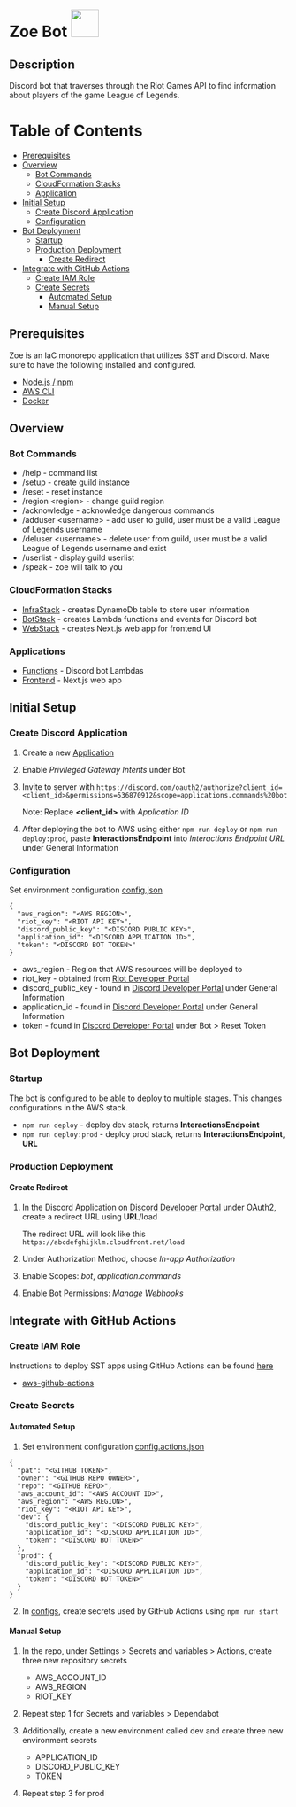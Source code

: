 # Zoe Bot <img src=favicon.ico width="50" height="50">

## Description

Discord bot that traverses through the Riot Games API to find information about players of the game League of Legends.

# Table of Contents

- [Prerequisites](#prerequisites)
- [Overview](#overview)
  - [Bot Commands](#bot-commands)
  - [CloudFormation Stacks](#cloudformation-stacks)
  - [Application](#applications)
- [Initial Setup](#initial-setup)
  - [Create Discord Application](#create-discord-application)
  - [Configuration](#configuration)
- [Bot Deployment](#bot-deployment)
  - [Startup](#startup)
  - [Production Deployment](#production-deployment)
    - [Create Redirect](#create-redirect)
- [Integrate with GitHub Actions](#integrate-with-github-actions)
  - [Create IAM Role](#create-iam-role)
  - [Create Secrets](#create-secrets)
    - [Automated Setup](#automated-setup)
    - [Manual Setup](#manual-setup)

## Prerequisites

Zoe is an IaC monorepo application that utilizes SST and Discord. Make sure to have the following installed and configured.

- [Node.js / npm](https://docs.npmjs.com/downloading-and-installing-node-js-and-npm)
- [AWS CLI](https://docs.aws.amazon.com/cli/latest/userguide/cli-chap-getting-started.html)
- [Docker](https://docs.docker.com/engine/install)

## Overview

### Bot Commands

- /help - command list
- /setup - create guild instance
- /reset - reset instance
- /region \<region> - change guild region
- /acknowledge - acknowledge dangerous commands
- /adduser \<username> - add user to guild, user must be a valid League of Legends username
- /deluser \<username> - delete user from guild, user must be a valid League of Legends username and exist
- /userlist - display guild userlist
- /speak - zoe will talk to you

### CloudFormation Stacks

- [InfraStack](stacks/InfraStack.ts) - creates DynamoDb table to store user information
- [BotStack](stacks/BotStack.ts) - creates Lambda functions and events for Discord bot
- [WebStack](stacks/WebStack.ts) - creates Next.js web app for frontend UI

### Applications

- [Functions](packages/functions) - Discord bot Lambdas
- [Frontend](packages/frontend) - Next.js web app

## Initial Setup

### Create Discord Application

1. Create a new [Application](https://discord.com/developers/applications)
2. Enable _Privileged Gateway Intents_ under Bot
3. Invite to server with `https://discord.com/oauth2/authorize?client_id=<client_id>&permissions=536870912&scope=applications.commands%20bot`

   Note: Replace **<client_id>** with _Application ID_

4. After deploying the bot to AWS using either `npm run deploy` or `npm run deploy:prod`, paste **InteractionsEndpoint** into _Interactions Endpoint URL_ under General Information

### Configuration

Set environment configuration [config.json](configs/config.json)

```
{
  "aws_region": "<AWS REGION>",
  "riot_key": "<RIOT API KEY>",
  "discord_public_key": "<DISCORD PUBLIC KEY>",
  "application_id": "<DISCORD APPLICATION ID>",
  "token": "<DISCORD BOT TOKEN>"
}
```

- aws_region - Region that AWS resources will be deployed to
- riot_key - obtained from [Riot Developer Portal](https://developer.riotgames.com/)
- discord_public_key - found in [Discord Developer Portal](https://discord.com/developers/applications) under General Information
- application_id - found in [Discord Developer Portal](https://discord.com/developers/applications) under General Information
- token - found in [Discord Developer Portal](https://discord.com/developers/applications) under Bot > Reset Token

## Bot Deployment

### Startup

The bot is configured to be able to deploy to multiple stages. This changes configurations in the AWS stack.

- `npm run deploy` - deploy dev stack, returns **InteractionsEndpoint**
- `npm run deploy:prod` - deploy prod stack, returns **InteractionsEndpoint**, **URL**

### Production Deployment

#### Create Redirect

1. In the Discord Application on [Discord Developer Portal](https://discord.com/developers/applications) under OAuth2, create a redirect URL using **URL**/load

   The redirect URL will look like this `https://abcdefghijklm.cloudfront.net/load`

2. Under Authorization Method, choose _In-app Authorization_
3. Enable Scopes: _bot_, _application.commands_
4. Enable Bot Permissions: _Manage Webhooks_

## Integrate with GitHub Actions

### Create IAM Role

Instructions to deploy SST apps using GitHub Actions can be found [here](https://docs.sst.dev/going-to-production#deploy-from-github-actions)

- [aws-github-actions](https://github.com/bryxli/aws-github-actions)

### Create Secrets

#### Automated Setup

1. Set environment configuration [config.actions.json](configs/config.actions.json)

```
{
  "pat": "<GITHUB TOKEN>",
  "owner": "<GITHUB REPO OWNER>",
  "repo": "<GITHUB REPO>",
  "aws_account_id": "<AWS ACCOUNT ID>",
  "aws_region": "<AWS REGION>",
  "riot_key": "<RIOT API KEY>",
  "dev": {
    "discord_public_key": "<DISCORD PUBLIC KEY>",
    "application_id": "<DISCORD APPLICATION ID>",
    "token": "<DISCORD BOT TOKEN>"
  },
  "prod": {
    "discord_public_key": "<DISCORD PUBLIC KEY>",
    "application_id": "<DISCORD APPLICATION ID>",
    "token": "<DISCORD BOT TOKEN>"
  }
}
```

2. In [configs](configs), create secrets used by GitHub Actions using `npm run start`

#### Manual Setup

1. In the repo, under Settings > Secrets and variables > Actions, create three new repository secrets

   - AWS_ACCOUNT_ID
   - AWS_REGION
   - RIOT_KEY

2. Repeat step 1 for Secrets and variables > Dependabot

3. Additionally, create a new environment called dev and create three new environment secrets

   - APPLICATION_ID
   - DISCORD_PUBLIC_KEY
   - TOKEN

4. Repeat step 3 for prod
